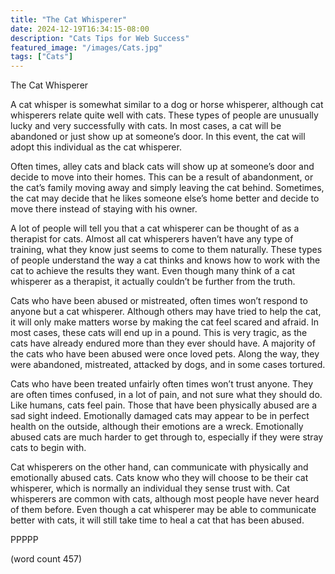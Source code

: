 ```yaml
---
title: "The Cat Whisperer"
date: 2024-12-19T16:34:15-08:00
description: "Cats Tips for Web Success"
featured_image: "/images/Cats.jpg"
tags: ["Cats"]
---
```


The Cat Whisperer

A cat whisper is somewhat similar to a dog or horse whisperer, although cat whisperers relate quite well with cats.  These types of people are unusually lucky and very successfully with cats.  In most cases, a cat will be abandoned or just show up at someone’s door.  In this event, the cat will adopt this individual as the cat whisperer.

Often times, alley cats and black cats will show up at someone’s door and decide to move into their homes.  This can be a result of abandonment, or the cat’s family moving away and simply leaving the cat behind.  Sometimes, the cat may decide that he likes someone else’s home better and decide to move there instead of staying with his owner.

A lot of people will tell you that a cat whisperer can be thought of as a therapist for cats.  Almost all cat whisperers haven’t have any type of training, what they know just seems to come to them naturally.  These types of people understand the way a cat thinks and knows how to work with the cat to achieve the results they want.  Even though many think of a cat whisperer as a therapist, it actually couldn’t be further from the truth.

Cats who have been abused or mistreated, often times won’t respond to anyone but a cat whisperer.  Although others may have tried to help the cat, it will only make matters worse by making the cat feel scared and afraid.  In most cases, these cats will end up in a pound.  This is very tragic, as the cats have already endured more than they ever should have.  A majority of the cats who have been abused were once loved pets.  Along the way, they were abandoned, mistreated, attacked by dogs, and in some cases tortured.

Cats who have been treated unfairly often times won’t trust anyone. They are often times confused, in a lot of pain, and not sure what they should do.  Like humans, cats feel pain.  Those that have been physically abused are a sad sight indeed.  Emotionally damaged cats may appear to be in perfect health on the outside, although their emotions are a wreck.  Emotionally abused cats are much harder to get through to, especially if they were stray cats to begin with.

Cat whisperers on the other hand, can communicate with physically and emotionally abused cats.  Cats know who they will choose to be their cat whisperer, which is normally an individual they sense trust with.  Cat whisperers are common with cats, although most people have never heard of them before.  Even though a cat whisperer may be able to communicate better with cats, it will still take time to heal a cat that has been abused.

PPPPP

(word count 457)
